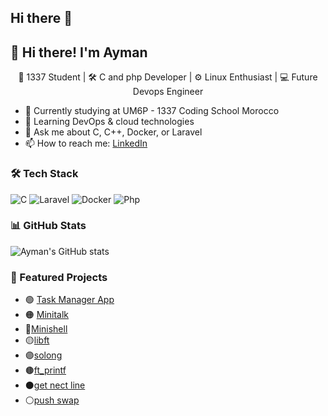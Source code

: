 ## Hi there 👋

## 👋 Hi there! I'm Ayman

<p align="center">
  🧠 1337 Student | 🛠️ C and php Developer | ⚙️ Linux Enthusiast | 💻 Future Devops Engineer
</p>


- 🔭 Currently studying at UM6P - 1337 Coding School Morocco
- 🌱 Learning DevOps & cloud technologies
- 💬 Ask me about C, C++, Docker, or Laravel
- 📫 How to reach me: [LinkedIn](https://www.linkedin.com/in/ayman-eljamaaouy-b4649122b/)

### 🛠️ Tech Stack
![C](https://img.shields.io/badge/C-00599C?style=flat&logo=c&logoColor=white)
![Laravel](https://img.shields.io/badge/Laravel-F55247?style=flat&logo=laravel&logoColor=white)
![Docker](https://img.shields.io/badge/Docker-2496ED?style=flat&logo=docker&logoColor=white)
![Php](https://img.shields.io/badge/PHP-777bb3?style=flat&logo=PHP&logoColor=white)

### 📊 GitHub Stats
![Ayman's GitHub stats](https://github-readme-stats.vercel.app/api?username=Eljamaaouy-ayman&show_icons=true&theme=dracula)

### 🚀 Featured Projects
- 🟢 [Task Manager App](https://github.com/yourusername/task-manager)
- 🟠 [Minitalk](https://github.com/Eljamaaouy-ayman/minitalk)
- 🔵[Minishell](https://github.com/Eljamaaouy-ayman/minishell)
- 🟡[libft](https://github.com/Eljamaaouy-ayman/libft)
- 🟣[solong](https://github.com/Eljamaaouy-ayman/so_long)
- 🟤[ft_printf](https://github.com/Eljamaaouy-ayman/ft_printf)
- ⚫[get nect line](https://github.com/Eljamaaouy-ayman/getNextLine)
- ⚪[push swap](https://github.com/Eljamaaouy-ayman/push_swap)

<!--
**Eljamaaouy-ayman/Eljamaaouy-ayman** is a ✨ _special_ ✨ repository because its `README.md` (this file) appears on your GitHub profile.

Here are some ideas to get you started:

- 🔭 I’m currently working on ...
- 🌱 I’m currently learning ...
- 👯 I’m looking to collaborate on ...
- 🤔 I’m looking for help with ...
- 💬 Ask me about ...
- 📫 How to reach me: ...
- 😄 Pronouns: ...
- ⚡ Fun fact: ...
-->
